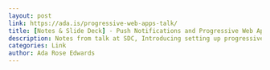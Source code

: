 ```yaml
---
layout: post
link: https://ada.is/progressive-web-apps-talk/
title: [Notes & Slide Deck] - Push Notifications and Progressive Web Apps
description: Notes from talk at SDC, Introducing setting up progressive Web Apps with the Web App manifest, service workers & push notifications.
categories: Link
author: Ada Rose Edwards
---
```

